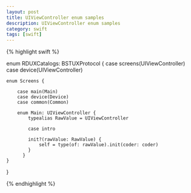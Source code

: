 ```yaml
---
layout: post
title: UIViewController enum samples
description: UIViewController enum samples
category: swift
tags: [swift]
---
```


{% highlight swift %}

enum RDUXCatalogs: BSTUXProtocol {
    case screens(UIViewController)
    case device(UIViewController)

    enum Screens {

        case main(Main)
        case device(Device)
        case common(Common)

        enum Main: UIViewController {
            typealias RawValue = UIViewController

            case intro

            init?(rawValue: RawValue) {
                self = type(of: rawValue).init(coder: coder)
            }
          }
    }
}

{% endhighlight %}
